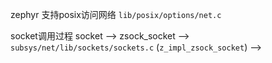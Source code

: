 
zephyr 支持posix访问网络
`lib/posix/options/net.c`

socket调用过程
socket -->
		zsock_socket -->
`subsys/net/lib/sockets/sockets.c` (`z_impl_zsock_socket`) -->
